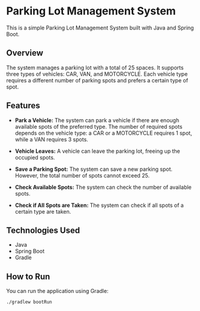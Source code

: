 # Parking Lot Management System

This is a simple Parking Lot Management System built with Java and Spring Boot.

## Overview

The system manages a parking lot with a total of 25 spaces. It supports three types of vehicles: CAR, VAN, and MOTORCYCLE. Each vehicle type requires a different number of parking spots and prefers a certain type of spot.

## Features

- **Park a Vehicle:** The system can park a vehicle if there are enough available spots of the preferred type. The number of required spots depends on the vehicle type: a CAR or a MOTORCYCLE requires 1 spot, while a VAN requires 3 spots.

- **Vehicle Leaves:** A vehicle can leave the parking lot, freeing up the occupied spots.

- **Save a Parking Spot:** The system can save a new parking spot. However, the total number of spots cannot exceed 25.

- **Check Available Spots:** The system can check the number of available spots.

- **Check if All Spots are Taken:** The system can check if all spots of a certain type are taken.

## Technologies Used

- Java
- Spring Boot
- Gradle

## How to Run

You can run the application using Gradle:

```bash
./gradlew bootRun